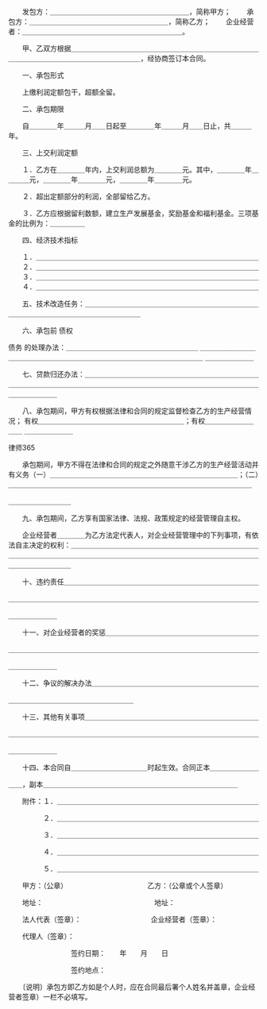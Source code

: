 
 　　发包方：＿＿＿＿＿＿＿＿＿＿＿＿＿＿＿＿＿＿＿＿，简称甲方； 
 　　承包方：＿＿＿＿＿＿＿＿＿＿＿＿＿＿＿＿＿＿＿＿，简称乙方； 
 　　企业经营者：＿＿＿＿＿＿＿＿＿＿＿＿＿＿＿＿＿＿＿＿＿＿＿。 
 
 　　甲、乙双方根据＿＿＿＿＿＿＿＿＿＿＿＿＿＿＿＿＿＿＿＿＿＿＿＿＿＿＿＿＿＿＿＿＿＿＿＿＿＿＿＿＿＿＿＿＿＿，经协商签订本合同。 
 
 　　一、承包形式 
 
 　　上缴利润定额包干，超额全留。 
 
 　　二、承包期限 
 
 　　自＿＿＿＿年＿＿＿月＿＿日起至＿＿＿＿年＿＿＿月＿＿日止，共＿＿＿年。 
 
 　　三、上交利润定额 
 
 　　１．乙方在＿＿＿＿年内，上交利润总额为＿＿＿＿元。其中，＿＿＿＿年＿＿＿＿元，＿＿＿＿年＿＿＿＿元，＿＿＿＿年＿＿＿＿元。 
 
 　　２．超出定额部分的利润，全部留给乙方。 
 
 　　３．乙方应根据留利数额，建立生产发展基金，奖励基金和福利基金。三项基金的比例为：＿＿＿＿＿ 
 
 　　四、经济技术指标 
 
 　　１．＿＿＿＿＿＿＿＿＿＿＿＿＿＿＿＿＿＿＿＿＿＿＿＿＿＿＿＿＿＿＿＿ 
 　　２．＿＿＿＿＿＿＿＿＿＿＿＿＿＿＿＿＿＿＿＿＿＿＿＿＿＿＿＿＿＿＿＿ 
 　　３．＿＿＿＿＿＿＿＿＿＿＿＿＿＿＿＿＿＿＿＿＿＿＿＿＿＿＿＿＿＿＿＿ 
 　　４．＿＿＿＿＿＿＿＿＿＿＿＿＿＿＿＿＿＿＿＿＿＿＿＿＿＿＿＿＿＿＿＿ 
 
 　　五、技术改造任务：＿＿＿＿＿＿＿＿＿＿＿＿＿＿＿＿＿＿＿＿＿＿＿＿＿ 
 ＿＿＿＿＿＿＿＿＿＿＿＿＿＿＿＿＿＿＿ 
 
 　　六、承包前
债权

债务
的处理办法：＿＿＿＿＿＿＿＿＿＿＿＿＿＿＿＿＿＿＿ 
 ＿＿＿＿＿＿＿＿＿＿＿＿＿＿＿＿＿＿＿＿＿＿＿＿＿＿＿＿＿＿＿＿＿＿＿＿ 
 ＿＿＿＿＿＿＿ 
 
 　　七、贷款归还办法：＿＿＿＿＿＿＿＿＿＿＿＿＿＿＿＿＿＿＿＿＿＿＿＿＿ 
 ＿＿＿＿＿＿＿＿＿＿＿＿＿＿＿＿＿＿＿＿＿＿＿＿＿＿＿＿＿＿＿＿＿＿＿＿ 
 ＿＿＿＿＿＿＿ 
 
 　　八、承包期间，甲方有权根据法律和合同的规定监督检查乙方的生产经营情况； 
 有权＿＿＿＿＿＿＿＿＿＿＿＿＿＿＿＿＿＿＿＿＿；有权＿＿＿＿＿＿＿＿＿ 
 ＿＿＿＿＿＿＿ 
 




 
律师365






 　　承包期间，甲方不得在法律和合同的规定之外随意干涉乙方的生产经营活动并有义务（一）＿＿＿＿＿＿＿＿＿＿＿＿＿＿＿＿＿＿＿＿＿＿＿＿＿＿＿；（二）＿＿＿＿＿＿＿＿＿＿＿＿＿＿＿＿＿＿＿＿＿＿＿＿＿＿＿＿＿＿＿＿＿＿＿ 

 

 ＿＿＿＿＿＿＿＿＿ 

 

 　　九、承包期间，乙方享有国家法律、法规、政策规定的经营管理自主权。 

 

 　　企业经营者＿＿＿＿为乙方法定代表人，对企业经营管理中的下列事项，有依法自主决定的权利：＿＿＿＿＿＿＿＿＿＿＿＿＿＿＿＿＿＿＿＿＿＿＿＿＿＿＿＿＿＿＿＿＿＿＿＿＿＿＿＿＿＿＿＿＿＿＿＿＿＿＿＿＿＿＿＿＿＿＿＿＿＿＿＿＿＿＿＿＿＿＿＿ 

 

 　　十、违约责任＿＿＿＿＿＿＿＿＿＿＿＿＿＿＿＿＿＿＿＿＿＿＿＿＿＿＿＿ 

 ＿＿＿＿＿＿＿＿＿＿＿＿＿＿＿＿＿＿＿＿＿＿＿＿＿＿＿＿＿＿＿＿＿＿＿＿ 

 ＿＿＿＿＿＿＿ 

 

 　　十一、对企业经营者的奖惩＿＿＿＿＿＿＿＿＿＿＿＿＿＿＿＿＿＿＿＿＿＿ 

 ＿＿＿＿＿＿＿＿＿＿＿＿＿＿＿＿＿＿＿＿＿＿＿＿＿＿＿＿＿＿＿＿＿＿＿＿ 

 ＿＿＿＿＿＿＿ 

 

 　　十二、争议的解决办法＿＿＿＿＿＿＿＿＿＿＿＿＿＿＿＿＿＿＿＿＿＿＿＿ 

 ＿＿＿＿＿＿＿＿＿＿＿＿＿＿＿＿＿＿ 

 

 　　十三、其他有关事项＿＿＿＿＿＿＿＿＿＿＿＿＿＿＿＿＿＿＿＿＿＿＿＿＿ 

 ＿＿＿＿＿＿＿＿＿＿＿＿＿＿＿＿＿＿＿＿＿＿＿＿＿＿＿＿＿＿＿＿＿＿＿＿ 

 ＿＿＿＿＿＿＿ 

 

 　　十四、本合同自＿＿＿＿＿＿＿＿＿＿＿时起生效。合同正本＿＿＿＿＿＿＿ 

 ＿＿，副本＿＿＿＿＿＿＿＿＿＿＿＿＿＿＿＿＿＿＿＿＿＿＿＿＿＿＿＿ 

 

 　　附件：１．＿＿＿＿＿＿＿＿＿＿＿＿＿＿＿＿＿＿＿＿＿＿＿＿＿＿＿＿＿ 

 　　　　　２．＿＿＿＿＿＿＿＿＿＿＿＿＿＿＿＿＿＿＿＿＿＿＿＿＿＿＿＿＿ 

 　　　　　３．＿＿＿＿＿＿＿＿＿＿＿＿＿＿＿＿＿＿＿＿＿＿＿＿＿＿＿＿＿ 

 　　　　　４．＿＿＿＿＿＿＿＿＿＿＿＿＿＿＿＿＿＿＿＿＿＿＿＿＿＿＿＿＿ 

 　　　　　５．＿＿＿＿＿＿＿＿＿＿＿＿＿＿＿＿＿＿＿＿＿＿＿＿＿＿＿＿＿ 

 

 　　甲方：（公章）　　　　　　　　　　　　乙方：（公章或个人签章） 

 　　地址：　　　　　　　　　　　　　　　　地址： 

 　　法人代表（签章）：　　　　　　　　　　企业经营者（签章）： 

 　　代理人（签章）： 

 　　　　　　　　　签约日期：　　年　　月　　日 

 　　　　　　　　　签约地点： 

 　　〔说明〕承包方即乙方如是个人时，应在合同最后署个人姓名并盖章，企业经营者签章）一栏不必填写。

 


 

 
 
 
 
 
  


  
 

  


  


  
 
 
 
 

